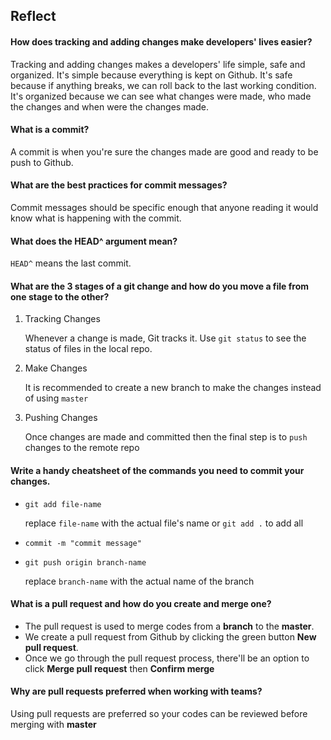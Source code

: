 ## Reflect

#### How does tracking and adding changes make developers' lives easier?
Tracking and adding changes makes a developers' life simple, safe and organized. 
It's simple because everything is kept on Github. 
It's safe because if anything breaks, we can roll back to the last working condition. 
It's organized because we can see what changes were made, who made the changes and when were the changes made.

#### What is a commit?
A commit is when you're sure the changes made are good and ready to be push to Github. 

#### What are the best practices for commit messages?
Commit messages should be specific enough that anyone reading it would know what is happening with the commit.

#### What does the HEAD^ argument mean?
`HEAD^` means the last commit.

#### What are the 3 stages of a git change and how do you move a file from one stage to the other?
1. Tracking Changes
    
    Whenever a change is made, Git tracks it. Use `git status` to see the status of files in the local repo.  

2. Make Changes
    
    It is recommended to create a new branch to make the changes instead of using `master` 

3. Pushing Changes
    
    Once changes are made and committed then the final step is to `push` changes to the remote repo


#### Write a handy cheatsheet of the commands you need to commit your changes.
* `git add file-name` 
    
    replace `file-name` with the actual file's name or `git add .` to add all 
* `commit -m "commit message"` 
* `git push origin branch-name` 

    replace `branch-name` with the actual name of the branch

#### What is a pull request and how do you create and merge one?
* The pull request is used to merge codes from a **branch** to the **master**.
* We create a pull request from Github by clicking the green button **New pull request**. 
* Once we go through the pull request process, there'll be an option to click **Merge pull request** then **Confirm merge**

#### Why are pull requests preferred when working with teams?
Using pull requests are preferred so your codes can be reviewed before merging with **master**